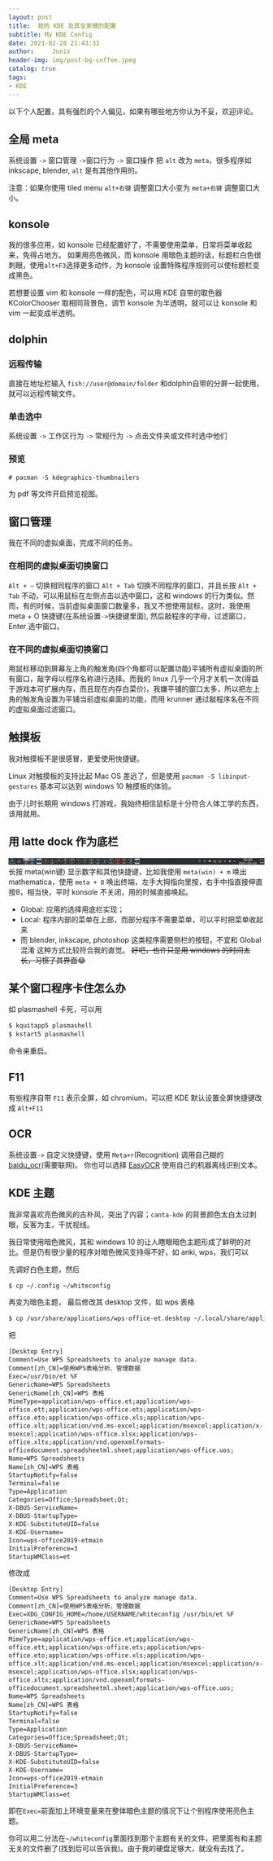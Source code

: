 ```yaml
---
layout: post
title:  我的 KDE 及其全家桶的配置
subtitle: My KDE Config
date: 2021-02-28 21:43:33
author:     Junix
header-img: img/post-bg-coffee.jpeg
catalog: true
tags:
- KDE
---
```

以下个人配置，具有强烈的个人偏见，如果有哪些地方你认为不妥，欢迎评论。

## 全局 meta
系统设置 `->` 窗口管理 `->`窗口行为 `->` 窗口操作 把 `alt` 改为 `meta`，很多程序如 inkscape, blender, `alt` 是有其他作用的。

注意：如果你使用 tiled menu `alt+右键` 调整窗口大小变为 `meta+右键` 调整窗口大小。

## konsole

我的很多应用，如 konsole 已经配置好了，不需要使用菜单，日常将菜单收起来，免得占地方。
如果用亮色微风，而 konsole 用暗色主题的话，标题栏白色很刺眼，使用`alt+F3`选择更多动作，为 konsole 设置特殊程序规则可以使标题栏变成黑色。

若想要设置 vim 和 konsole 一样的配色，可以用 KDE 自带的取色器 KColorChooser 取相同背景色，调节 konsole 为半透明，就可以让 konsole 和 vim 一起变成半透明。

## dolphin

### 远程传输
直接在地址栏输入 `fish://user@domain/folder` 和dolphin自带的分屏一起使用，就可以远程传输文件。

### 单击选中
系统设置 `->` 工作区行为 `->` 常规行为 `->` 点击文件夹或文件时选中他们

### 预览
```
# pacman -S kdegraphics-thumbnailers
```
为 pdf 等文件开启预览视图。

## 窗口管理
我在不同的虚拟桌面，完成不同的任务。

### 在相同的虚拟桌面切换窗口
`Alt + ~` 切换相同程序的窗口 `Alt + Tab` 切换不同程序的窗口，并且长按 `Alt + Tab` 不动，可以用鼠标在左侧点击以选中窗口，这和 windows 的行为类似。然而，有的时候，当前虚拟桌面窗口数量多，我又不想使用鼠标，这时，我使用 meta + O 快捷键(在系统设置`->`快捷键里面), 然后敲程序的字母，过滤窗口，Enter 选中窗口。


### 在不同的虚拟桌面切换窗口

用鼠标移动到屏幕左上角的触发角(四个角都可以配置功能)平铺所有虚拟桌面的所有窗口，敲字母以程序名称进行选择。而我的 linux 几乎一个月才关机一次(得益于游戏本可扩展内存，而且现在内存白菜价)，我嫌平铺的窗口太多，所以把左上角的触发角设置为平铺当前虚拟桌面的功能，而用 krunner 通过敲程序名在不同的虚拟桌面过滤窗口。

## 触摸板
我对触摸板不是很感冒，更爱使用快捷键。

Linux 对触摸板的支持比起 Mac OS 差远了，但是使用
`pacman -S libinput-gestures`
基本可以达到 windows 10 触摸板的体验。

由于儿时长期用 windows 打游戏，我始终相信鼠标是十分符合人体工学的东西，该用就用。

## 用 latte dock 作为底栏
![kde底栏](/img/kde_dock.png)
长按 meta(win键) 显示数字和其他快捷键，比如我使用 `meta(win) + m` 唤出 mathematica，使用 `meta + 8` 唤出终端，左手大拇指向里按，右手中指直接伸直按8，相当快，平时 konsole 不关闭，用的时候直接唤起。

* Global: 应用的选择用底栏实现；
* Local: 程序内部的菜单在上部，而部分程序不需要菜单，可以平时把菜单收起来
* 而 blender, inkscape, photoshop 这类程序需要侧栏的按钮，不宜和 Global 混淆
这种方式比较符合我的直觉。
~~好吧，也许只是用 windows 的时间太长，习惯了其界面~~😂

## 某个窗口程序卡住怎么办
如 plasmashell 卡死，可以用
```sh
$ kquitapp5 plasmashell
$ kstart5 plasmashell
```
命令来重启。

## F11
有些程序自带 `F11` 表示全屏，如 chromium，可以把 KDE 默认设置全屏快捷键改成 `Alt+F11`

## OCR
系统设置`->` 自定义快捷键，使用 `Meta+r`(Recognition) 调用自己糊的[baidu_ocr](https://github.com/junyixu/baidu_ocr)(需要联网)。
你也可以选择 [EasyOCR](https://github.com/JaidedAI/EasyOCR) 使用自己的机器离线识别文本。

## KDE 主题

我非常喜欢亮色微风的古朴风，突出了内容；`canta-kde` 的背景颜色太白太过刺眼，反客为主，干扰视线。

我日常使用暗色微风，其和 windows 10 的让人瞎眼暗色主题形成了鲜明的对比。但是仍有很少量的程序对暗色微风支持得不好，如 anki, wps，我们可以

先调好白色主题，然后

```sh
$ cp ~/.config ~/whiteconfig
```

再变为暗色主题，
最后修改其 desktop 文件，如 wps 表格

```sh
$ cp /usr/share/applications/wps-office-et.desktop ~/.local/share/applications/wps-office-et.desktop
```
把
```
[Desktop Entry]
Comment=Use WPS Spreadsheets to analyze manage data.
Comment[zh_CN]=使用WPS表格分析、管理数据
Exec=/usr/bin/et %F
GenericName=WPS Spreadsheets
GenericName[zh_CN]=WPS 表格
MimeType=application/wps-office.et;application/wps-office.ett;application/wps-office.ets;application/wps-office.eto;application/wps-office.xls;application/wps-office.xlt;application/vnd.ms-excel;application/msexcel;application/x-msexcel;application/wps-office.xlsx;application/wps-office.xltx;application/vnd.openxmlformats-officedocument.spreadsheetml.sheet;application/wps-office.uos;
Name=WPS Spreadsheets
Name[zh_CN]=WPS 表格
StartupNotify=false
Terminal=false
Type=Application
Categories=Office;Spreadsheet;Qt;
X-DBUS-ServiceName=
X-DBUS-StartupType=
X-KDE-SubstituteUID=false
X-KDE-Username=
Icon=wps-office2019-etmain
InitialPreference=3
StartupWMClass=et
```

修改成

```
[Desktop Entry]
Comment=Use WPS Spreadsheets to analyze manage data.
Comment[zh_CN]=使用WPS表格分析、管理数据
Exec=XDG_CONFIG_HOME=/home/USERNAME/whiteconfig /usr/bin/et %F
GenericName=WPS Spreadsheets
GenericName[zh_CN]=WPS 表格
MimeType=application/wps-office.et;application/wps-office.ett;application/wps-office.ets;application/wps-office.eto;application/wps-office.xls;application/wps-office.xlt;application/vnd.ms-excel;application/msexcel;application/x-msexcel;application/wps-office.xlsx;application/wps-office.xltx;application/vnd.openxmlformats-officedocument.spreadsheetml.sheet;application/wps-office.uos;
Name=WPS Spreadsheets
Name[zh_CN]=WPS 表格
StartupNotify=false
Terminal=false
Type=Application
Categories=Office;Spreadsheet;Qt;
X-DBUS-ServiceName=
X-DBUS-StartupType=
X-KDE-SubstituteUID=false
X-KDE-Username=
Icon=wps-office2019-etmain
InitialPreference=3
StartupWMClass=et
```
即在`Exec=`前面加上环境变量来在整体暗色主题的情况下让个别程序使用亮色主题。

你可以用二分法在`~/whiteconfig`里面找到那个主题有关的文件，把里面有和主题无关的文件删了(找到后可以告诉我)。由于我的硬盘足够大，就没有去找了。
